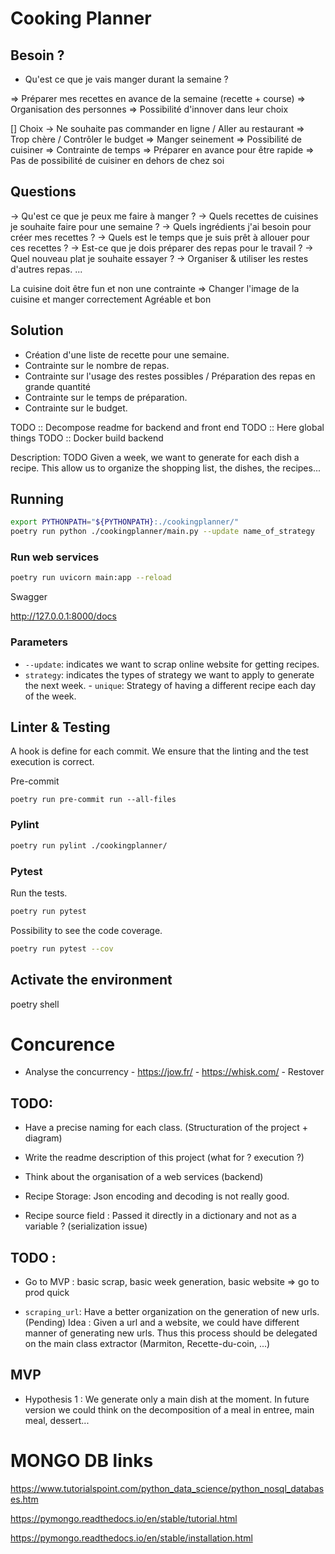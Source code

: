 
# Cooking Planner

## Besoin ?

- Qu'est ce que je vais manger durant la semaine ?

=> Préparer mes recettes en avance de la semaine (recette + course)
=> Organisation des personnes
=> Possibilité d'innover dans leur choix

[] Choix -> Ne souhaite pas commander en ligne / Aller au restaurant
=> Trop chère / Contrôler le budget
=> Manger seinement
=> Possibilité de cuisiner
=> Contrainte de temps => Préparer en avance pour être rapide 
=> Pas de possibilité de cuisiner en dehors de chez soi


## Questions

-> Qu'est ce que je peux me faire à manger ?
-> Quels recettes de cuisines je souhaite faire pour une semaine ?
-> Quels ingrédients j'ai besoin pour créer mes recettes ?
-> Quels est le temps que je suis prêt à allouer pour ces recettes ?
-> Est-ce que je dois préparer des repas pour le travail ?
-> Quel nouveau plat je souhaite essayer ? 
-> Organiser & utiliser les restes d'autres repas.
...

La cuisine doit être fun et non une contrainte
=> Changer l'image de la cuisine et manger correctement
Agréable et bon


## Solution 

- Création d'une liste de recette pour une semaine.
- Contrainte sur le nombre de repas.
- Contrainte sur l'usage des restes possibles / Préparation des repas en grande quantité
- Contrainte sur le temps de préparation.
- Contrainte sur le budget.






TODO :: Decompose readme for backend and front end
TODO :: Here global things
TODO :: Docker build backend


Description: TODO
Given a week, we want to generate for each dish a recipe. 
This allow us to organize the shopping list, the dishes, the recipes...


## Running

```bash
export PYTHONPATH="${PYTHONPATH}:./cookingplanner/"
poetry run python ./cookingplanner/main.py --update name_of_strategy
```

### Run web services 

```bash
poetry run uvicorn main:app --reload
```

Swagger 

http://127.0.0.1:8000/docs

### Parameters

- `--update`: indicates we want to scrap online website for getting recipes.
- `strategy`: indicates the types of strategy we want to apply to generate the next week.
        - `unique`: Strategy of having a different recipe each day of the week.


## Linter & Testing

A hook is define for each commit. We ensure that the linting and the test execution is correct.

Pre-commit

```shell
poetry run pre-commit run --all-files
```

### Pylint

```bash
poetry run pylint ./cookingplanner/
```

### Pytest

Run the tests.

```bash
poetry run pytest
```

Possibility to see the code coverage.

```bash
poetry run pytest --cov
```

## Activate the environment

poetry shell


# Concurence

- Analyse the concurrency
        - https://jow.fr/
        - https://whisk.com/
        - Restover

## TODO: 

- Have a precise naming for each class. (Structuration of the project + diagram)
- Write the readme description of this project (what for ? execution ?)
- Think about the organisation of a web services (backend)


- Recipe Storage: Json encoding and decoding is not really good.
- Recipe source field : Passed it directly in a dictionary and not as a variable ? (serialization issue)



## TODO :


- Go to MVP : basic scrap, basic week generation, basic website => go to prod quick

- `scraping_url`: Have a better organization on the generation of new urls. (Pending)
        Idea : Given a url and a website, we could have different manner of generating new urls.
        Thus this process should be delegated on the main class extractor (Marmiton, Recette-du-coin, ...)

## MVP 

- Hypothesis 1 : We generate only a main dish at the moment. In future version we could think on the decomposition of a meal in entree, main meal, dessert...


# MONGO DB links

https://www.tutorialspoint.com/python_data_science/python_nosql_databases.htm

https://pymongo.readthedocs.io/en/stable/tutorial.html

https://pymongo.readthedocs.io/en/stable/installation.html